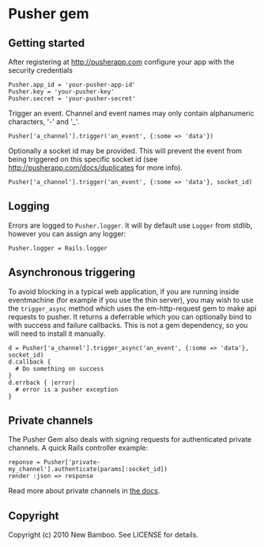 Pusher gem
==========

Getting started
---------------

After registering at <http://pusherapp.com> configure your app with the security credentials

    Pusher.app_id = 'your-pusher-app-id'
    Pusher.key = 'your-pusher-key'
    Pusher.secret = 'your-pusher-secret'

Trigger an event. Channel and event names may only contain alphanumeric characters, '-' and '_'.

    Pusher['a_channel'].trigger('an_event', {:some => 'data'})

Optionally a socket id may be provided. This will prevent the event from being triggered on this specific socket id (see <http://pusherapp.com/docs/duplicates> for more info).

    Pusher['a_channel'].trigger('an_event', {:some => 'data'}, socket_id)

Logging
-------

Errors are logged to `Pusher.logger`. It will by default use `Logger` from stdlib, however you can assign any logger:

    Pusher.logger = Rails.logger

Asynchronous triggering
-----------------------

To avoid blocking in a typical web application, if you are running inside eventmachine (for example if you use the thin server), you may wish to use the `trigger_async` method which uses the em-http-request gem to make api requests to pusher. It returns a deferrable which you can optionally bind to with success and failure callbacks. This is not a gem dependency, so you will need to install it manually.

    d = Pusher['a_channel'].trigger_async('an_event', {:some => 'data'}, socket_id)
    d.callback {
      # Do something on success
    }
    d.errback { |error|
      # error is a pusher exception
    }

Private channels
-----------------------
The Pusher Gem also deals with signing requests for authenticated private channels. A quick Rails controller example:

    reponse = Pusher['private-my_channel'].authenticate(params[:socket_id])
    render :json => response
    
Read more about private channels in [the docs](http://pusherapp.com/docs/private_channels).

Copyright
---------

Copyright (c) 2010 New Bamboo. See LICENSE for details.
